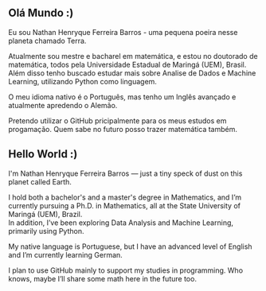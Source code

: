 ## Olá Mundo :)

Eu sou Nathan Henryque Ferreira Barros - uma pequena poeira nesse planeta chamado Terra.

  Atualmente sou mestre e bacharel em matemática, e estou no doutorado de matemática, todos pela Universidade Estadual de Maringá (UEM), Brasil.
Além disso tenho buscado estudar mais sobre Analise de Dados e Machine Learning, utilizando Python como linguagem.

O meu idioma nativo é o Português, mas tenho um Inglês avançado e atualmente apredendo o Alemão.

Pretendo utilizar o GitHub pricipalmente para os meus estudos em progamação. Quem sabe no futuro posso trazer matemática também.

## Hello World :)

I'm Nathan Henryque Ferreira Barros — just a tiny speck of dust on this planet called Earth.

I hold both a bachelor's and a master's degree in Mathematics, and I’m currently pursuing a Ph.D. in Mathematics, all at the State University of Maringá (UEM), Brazil.  
In addition, I’ve been exploring Data Analysis and Machine Learning, primarily using Python.

My native language is Portuguese, but I have an advanced level of English and I’m currently learning German.

I plan to use GitHub mainly to support my studies in programming. Who knows, maybe I’ll share some math here in the future too.


<!--
**Nathanhfb/Nathanhfb** is a ✨ _special_ ✨ repository because its `README.md` (this file) appears on your GitHub profile.

Here are some ideas to get you started:

- 🔭 I’m currently working on ...
- 🌱 I’m currently learning ...
- 👯 I’m looking to collaborate on ...
- 🤔 I’m looking for help with ...
- 💬 Ask me about ...
- 📫 How to reach me: ...
- 😄 Pronouns: ...
- ⚡ Fun fact: ...
-->
